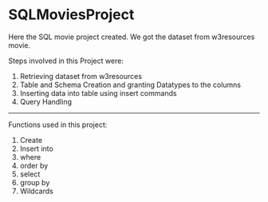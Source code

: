 # SQLMoviesProject

Here the SQL movie project created.
We got the dataset from w3resources movie.

Steps involved in this Project were:
1) Retrieving dataset from w3resources 
2) Table and Schema Creation and granting Datatypes to the columns 
3) Inserting data into table using insert commands
4) Query Handling

-----------------------------------------------------------------------------
Functions used in this project:
1) Create
2) Insert into
3) where
4) order by
5) select
6) group by
7) Wildcards


